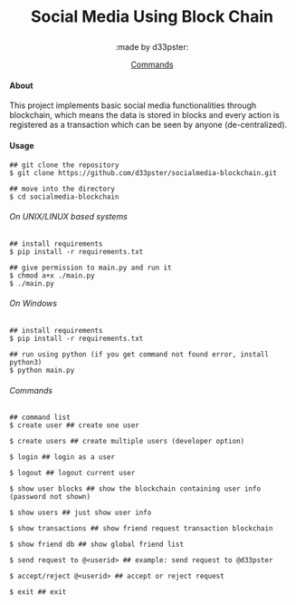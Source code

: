 # <p align='center'>Social Media Using Block Chain</p>
<p align='center'>:made by d33pster:</p>
<p align='center'>
    <a href='#Commands'>Commands</a>
</p>

#### About
This project implements basic social media functionalities through blockchain, which means the data is stored in blocks and every action is registered as a transaction which can be seen by anyone (de-centralized).

#### Usage
```console
## git clone the repository
$ git clone https://github.com/d33pster/socialmedia-blockchain.git

## move into the directory
$ cd socialmedia-blockchain
```
###### On UNIX/LINUX based systems
```console
## install requirements
$ pip install -r requirements.txt

## give permission to main.py and run it
$ chmod a+x ./main.py
$ ./main.py
```
###### On Windows
```console
## install requirements
$ pip install -r requirements.txt

## run using python (if you get command not found error, install python3)
$ python main.py
```
###### Commands
```console
## command list
$ create user ## create one user

$ create users ## create multiple users (developer option)

$ login ## login as a user

$ logout ## logout current user

$ show user blocks ## show the blockchain containing user info (password not shown)

$ show users ## just show user info

$ show transactions ## show friend request transaction blockchain

$ show friend db ## show global friend list

$ send request to @<userid> ## example: send request to @d33pster

$ accept/reject @<userid> ## accept or reject request

$ exit ## exit

```